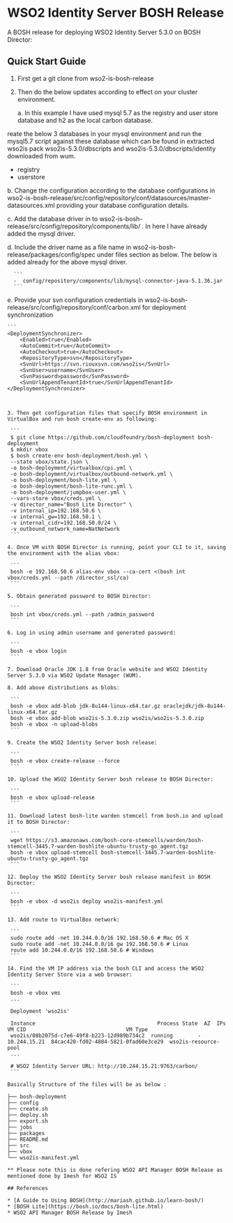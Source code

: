 # WSO2 Identity Server BOSH Release

A BOSH release for deploying WSO2 Identity Server 5.3.0 on BOSH Director:

## Quick Start Guide

1. First get a git clone from wso2-is-bosh-release

2. Then do the below updates according to effect on your cluster environment.
   
   a.  In this example I have used mysql 5.7 as the registry  and user store database and h2 as the local carbon database.
     
 reate the below 3 databases in your mysql environment and run the mysql5.7 script against these database which can be found in extracted wso2is pack wso2is-5.3.0/dbscripts and wso2is-5.3.0/dbscripts/identity  downloaded from wum.
  * registry
  * userstore
   
   b.  Change the configuration according to the database configurations in wso2-is-bosh-release/src/config/repository/conf/datasources/master-datasources.xml providing your database configuration details.

   c.  Add the database driver in to wso2-is-bosh-release/src/config/repository/components/lib/ . In here I have already added the mysql driver.

   d.  Include the driver name as a file name in wso2-is-bosh-release/packages/config/spec under files section as below. The below is added already for the above mysql driver.

      ```
      -  config/repository/components/lib/mysql-connector-java-5.1.36.jar
      ```

   e.  Provide your svn configuration credentials in wso2-is-bosh-release/src/config/repository/conf/carbon.xml for deployment synchronization

    ```
    <DeploymentSynchronizer>
        <Enabled>true</Enabled>
        <AutoCommit>true</AutoCommit>
        <AutoCheckout>true</AutoCheckout>
        <RepositoryType>svn</RepositoryType>
        <SvnUrl>https://svn.riouxsvn.com/wso2is</SvnUrl>
        <SvnUser>username</SvnUser>
        <SvnPassword>password</SvnPassword>
        <SvnUrlAppendTenantId>true</SvnUrlAppendTenantId>
    </DeploymentSynchronizer>
   ```
   

3. Then get configuration files that specify BOSH environment in VirtualBox and run bosh create-env as following:

    ```
    $ git clone https://github.com/cloudfoundry/bosh-deployment bosh-deployment
    $ mkdir vbox
    $ bosh create-env bosh-deployment/bosh.yml \
    --state vbox/state.json \
    -o bosh-deployment/virtualbox/cpi.yml \
    -o bosh-deployment/virtualbox/outbound-network.yml \
    -o bosh-deployment/bosh-lite.yml \
    -o bosh-deployment/bosh-lite-runc.yml \
    -o bosh-deployment/jumpbox-user.yml \
    --vars-store vbox/creds.yml \
    -v director_name="Bosh Lite Director" \
    -v internal_ip=192.168.50.6 \
    -v internal_gw=192.168.50.1 \
    -v internal_cidr=192.168.50.0/24 \
    -v outbound_network_name=NatNetwork
    ```

4. Once VM with BOSH Director is running, point your CLI to it, saving the environment with the alias vbox:

    ```
    bosh -e 192.168.50.6 alias-env vbox --ca-cert <(bosh int vbox/creds.yml --path /director_ssl/ca)
    ```

5. Obtain generated password to BOSH Director:

    ```
    bosh int vbox/creds.yml --path /admin_password
    ```

6. Log in using admin username and generated password:

    ```
    bosh -e vbox login
    ```

7. Download Oracle JDK 1.8 from Oracle website and WSO2 Identity Server 5.3.0 via WSO2 Update Manager (WUM).

8. Add above distributions as blobs:

    ```
    bosh -e vbox add-blob jdk-8u144-linux-x64.tar.gz oraclejdk/jdk-8u144-linux-x64.tar.gz
    bosh -e vbox add-blob wso2is-5.3.0.zip wso2is/wso2is-5.3.0.zip
    bosh -e vbox -n upload-blobs
    ```

9. Create the WSO2 Identity Server bosh release:

    ```
    bosh -e vbox create-release --force
    ```

10. Upload the WSO2 Identity Server bosh release to BOSH Director:

    ```
    bosh -e vbox upload-release
    ```

11. Download latest bosh-lite warden stemcell from bosh.io and upload it to BOSH Director:
    
    ```
    wget https://s3.amazonaws.com/bosh-core-stemcells/warden/bosh-stemcell-3445.7-warden-boshlite-ubuntu-trusty-go_agent.tgz
    bosh -e vbox upload-stemcell bosh-stemcell-3445.7-warden-boshlite-ubuntu-trusty-go_agent.tgz
    ```

12. Deploy the WSO2 Identity Server bosh release manifest in BOSH Director:

    ```
    bosh -e vbox -d wso2is deploy wso2is-manifest.yml
    ```

13. Add route to VirtualBox network:

    ```
    sudo route add -net 10.244.0.0/16 192.168.50.6 # Mac OS X
    sudo route add -net 10.244.0.0/16 gw 192.168.50.6 # Linux
    route add 10.244.0.0/16 192.168.50.6 # Windows
    ```

14. Find the VM IP address via the bosh CLI and access the WSO2 Identity Server Store via a web browser:

    ```
    bosh -e vbox vms
    ...

    Deployment 'wso2is'

    Instance                                       Process State  AZ  IPs           VM CID                                VM Type
    wso2is/08b2075d-c7e6-49f8-b223-12d989b734c2  running        -   10.244.15.21  84cac420-fd02-4884-5821-0fad60e3ce29  wso2is-resource-pool
    ...

    # WSO2 Identity Server URL: http://10.244.15.21:9763/carbon/
    ```

Basically Structure of the files will be as below :

├── bosh-deployment
├── config
├── create.sh
├── deploy.sh
├── export.sh
├── jobs
├── packages
├── README.md
├── src
├── vbox
└── wso2is-manifest.yml

** Please note this is done refering WSO2 API Manager BOSH Release as mentioned done by Imesh for WSO2 IS

## References

* [A Guide to Using BOSH](http://mariash.github.io/learn-bosh/)
* [BOSH Lite](https://bosh.io/docs/bosh-lite.html)
* WSO2 API Manager BOSH Release by Imesh
